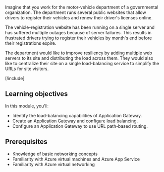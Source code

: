 Imagine that you work for the motor-vehicle department of a governmental organization. The department runs several public websites that allow drivers to register their vehicles and renew their driver's licenses online.

The vehicle-registration website has been running on a single server and has suffered multiple outages because of server failures. This results in frustrated drivers trying to register their vehicles by month's end before their registrations expire.

The department would like to improve resiliency by adding multiple web servers to its site and distributing the load across them. They would also like to centralize their site on a single load-balancing service to simplify the URLs for site visitors.

[!include[](../../../includes/azure-subscription-prerequisite.md)]

## Learning objectives

In this module, you'll:

- Identify the load-balancing capabilities of Application Gateway.
- Create an Application Gateway and configure load balancing.
- Configure an Application Gateway to use URL path-based routing.

## Prerequisites

- Knowledge of basic networking concepts
- Familiarity with Azure virtual machines and Azure App Service
- Familiarity with Azure virtual networking
